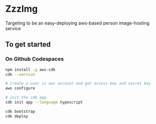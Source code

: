 # ZzzImg
Targeting to be an easy-deploying aws-based person image-hosting service

## To get started 
### On Github Codespaces

```bash
npm install -g aws-cdk
cdk --version

# create a user in aws account and get access key and secret key
aws configure

# init the cdk app
cdk init app --language typescript

cdk bootstrap
cdk deploy
```
